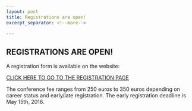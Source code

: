 ```yaml
---
layout: post
title: Registrations are open!
excerpt_separator: <!--more-->

---
```




<!--more-->

REGISTRATIONS ARE OPEN!
-----------------------

A registration form is available on the website:  

[CLICK HERE TO GO TO THE REGISTRATION PAGE](http://matteobachetti.github.io/supereddington2016/registration/)

The conference fee ranges from 250 euros to 350 euros depending on career status and early/late registration. The early registration deadline is May 15th, 2016.
